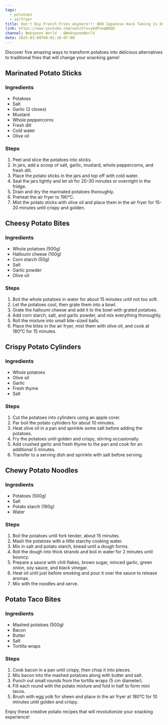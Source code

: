 ```yaml
---
tags:
  - potatoes
  - airfryer
title: Don't Buy French Fries Anymore!!! NEW Japanese Hack Taking Is Over the World!
link: https://www.youtube.com/watch?v=ybdPveqWOQU
channel: Webspoon World - @WebspoonWorld
date: 2025-03-09T08:01:10-07:00
---
```

Discover five amazing ways to transform potatoes into delicious alternatives to traditional fries that will change your snacking game!
## Marinated Potato Sticks
### Ingredients
- Potatoes
- Salt
- Garlic (2 cloves)
- Mustard
- Whole peppercorns
- Fresh dill
- Cold water
- Olive oil

### Steps
1. Peel and slice the potatoes into sticks.
2. In jars, add a scoop of salt, garlic, mustard, whole peppercorns, and fresh dill.
3. Place the potato sticks in the jars and top off with cold water.
4. Seal the jars lightly and let sit for 20-30 minutes or overnight in the fridge.
5. Drain and dry the marinated potatoes thoroughly.
6. Preheat the air fryer to 190°C.
7. Mist the potato sticks with olive oil and place them in the air fryer for 15-20 minutes until crispy and golden.

## Cheesy Potato Bites
### Ingredients
- Whole potatoes (500g)
- Halloumi cheese (100g)
- Corn starch (50g)
- Salt
- Garlic powder
- Olive oil

### Steps
1. Boil the whole potatoes in water for about 15 minutes until not too soft.
2. Let the potatoes cool, then grate them into a bowl.
3. Grate the halloumi cheese and add it to the bowl with grated potatoes.
4. Add corn starch, salt, and garlic powder, and mix everything thoroughly.
5. Roll the mixture into small bite-sized balls.
6. Place the bites in the air fryer, mist them with olive oil, and cook at 180°C for 15 minutes.

## Crispy Potato Cylinders
### Ingredients
- Whole potatoes 
- Olive oil
- Garlic 
- Fresh thyme
- Salt

### Steps
1. Cut the potatoes into cylinders using an apple corer.
2. Par boil the potato cylinders for about 10 minutes.
3. Heat olive oil in a pan and sprinkle some salt before adding the potatoes.
4. Fry the potatoes until golden and crispy, stirring occasionally.
5. Add crushed garlic and fresh thyme to the pan and cook for an additional 5 minutes.
6. Transfer to a serving dish and sprinkle with salt before serving.

## Chewy Potato Noodles
### Ingredients
- Potatoes (500g)
- Salt
- Potato starch (180g)
- Water

### Steps
1. Boil the potatoes until fork tender, about 15 minutes.
2. Mash the potatoes with a little starchy cooking water.
3. Mix in salt and potato starch, knead until a dough forms.
4. Roll the dough into thick strands and boil in water for 2 minutes until bouncy.
5. Prepare a sauce with chili flakes, brown sugar, minced garlic, green onion, soy sauce, and black vinegar.
6. Heat oil until just before smoking and pour it over the sauce to release aromas.
7. Mix with the noodles and serve.

## Potato Taco Bites
### Ingredients
- Mashed potatoes (500g)
- Bacon
- Butter
- Salt
- Tortilla wraps

### Steps
1. Cook bacon in a pan until crispy, then chop it into pieces.
2. Mix bacon into the mashed potatoes along with butter and salt.
3. Punch out small rounds from the tortilla wraps (5 cm diameter).
4. Fill each round with the potato mixture and fold in half to form mini tacos.
5. Brush with egg yolk for sheen and place in the air fryer at 180°C for 10 minutes until golden and crispy.

Enjoy these creative potato recipes that will revolutionize your snacking experience!